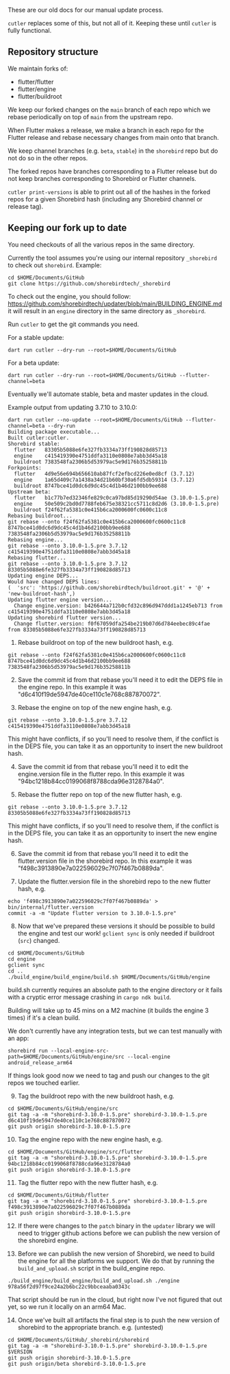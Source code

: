 These are our old docs for our manual update process.

`cutler` replaces some of this, but not all of it. Keeping these until
`cutler` is fully functional.

## Repository structure

We maintain forks of:
* flutter/flutter
* flutter/engine
* flutter/buildroot

We keep our forked changes on the `main` branch of each repo which we rebase
periodically on top of `main` from the upstream repo.

When Flutter makes a release, we make a branch in each repo for the Flutter
release and rebase necessary changes from main onto that branch.

We keep channel branches (e.g. `beta`, `stable`) in the `shorebird` repo but
do not do so in the other repos.

The forked repos have branches corresponding to a Flutter release but do not
keep branches corresponding to Shorebird or Flutter channels.

`cutler print-versions` is able to print out all of the hashes in the forked
repos for a given Shorebird hash (including any Shorebird channel or release
tag).

## Keeping our fork up to date

You need checkouts of all the various repos in the same directory.

Currently the tool assumes you're using our internal repository `_shorebird`
to check out `shorebird`.  Example:
```
cd $HOME/Documents/GitHub
git clone https://github.com/shorebirdtech/_shorebird
```
To check out the engine, you should follow:
https://github.com/shorebirdtech/updater/blob/main/BUILDING_ENGINE.md
it will result in an `engine` directory in the same directory as `_shorebird`.

Run `cutler` to get the git commands you need.

For a stable update:
```
dart run cutler --dry-run --root=$HOME/Documents/GitHub
```

For a beta update:
```
dart run cutler --dry-run --root=$HOME/Documents/GitHub --flutter-channel=beta
```

Eventually we'll automate stable, beta and master updates in the cloud.

Example output from updating 3.7.10 to 3.10.0:

```
dart run cutler --no-update --root=$HOME/Documents/GitHub --flutter-channel=beta --dry-run
Building package executable... 
Built cutler:cutler.
Shorebird stable:
  flutter   83305b5088e6fe327fb3334a73ff190828d85713
  engine    c415419390e4751ddfa3110e0808e7abb3d45a18
  buildroot 7383548fa2306b5d53979ac5e9d176b35258811b
Forkpoints:
  flutter   4d9e56e694b656610ab87fcf2efbcd226e0ed8cf (3.7.12)
  engine    1a65d409c7a1438a34d21b60bf30a6fd5db59314 (3.7.12)
  buildroot 8747bce41d0dc6d9dc45c4d1b46d2100bb9ee688
Upstream beta:
  flutter   b1c77b7ed32346fe829c0ca97bd85d19290d54ae (3.10.0-1.5.pre)
  engine    50e509c2bd0d7788feb675e38321cc5711c8d2d6 (3.10.0-1.5.pre)
  buildroot f24f62fa5381c0e415b6ca2000600fc0600c11c8
Rebasing buildroot...
git rebase --onto f24f62fa5381c0e415b6ca2000600fc0600c11c8 8747bce41d0dc6d9dc45c4d1b46d2100bb9ee688 7383548fa2306b5d53979ac5e9d176b35258811b
Rebasing engine...
git rebase --onto 3.10.0-1.5.pre 3.7.12 c415419390e4751ddfa3110e0808e7abb3d45a18
Rebasing flutter...
git rebase --onto 3.10.0-1.5.pre 3.7.12 83305b5088e6fe327fb3334a73ff190828d85713
Updating engine DEPS...
Would have changed DEPS lines:
(  'src': 'https://github.com/shorebirdtech/buildroot.git' + '@' + 'new-buildroot-hash',)
Updating flutter engine version...
  Change engine.version: b426644a712b0cfd32c896d947ddd1a1245eb713 from c415419390e4751ddfa3110e0808e7abb3d45a18
Updating shorebird flutter version...
  Change flutter.version: f0f67059dfa254be219b07d6d784eebec89c4fae from 83305b5088e6fe327fb3334a73ff190828d85713
```


1. Rebase buildroot on top of the new buildroot hash, e.g.
```
git rebase --onto f24f62fa5381c0e415b6ca2000600fc0600c11c8 8747bce41d0dc6d9dc45c4d1b46d2100bb9ee688 7383548fa2306b5d53979ac5e9d176b35258811b
```
2. Save the commit id from that rebase you'll need it to edit the DEPS file in
the engine repo.  In this example it was "d6c410f19de5947de40ce110c1e768c887870072".

3. Rebase the engine on top of the new engine hash, e.g.
```
git rebase --onto 3.10.0-1.5.pre 3.7.12 c415419390e4751ddfa3110e0808e7abb3d45a18
```
This might have conflicts, if so you'll need to resolve them, if the conflict
is in the DEPS file, you can take it as an opportunity to insert the new
buildroot hash.

4. Save the commit id from that rebase you'll need it to edit the engine.version
file in the flutter repo.  In this example it was "94bc1218b84cc0199068f8788cda96e3128784a0".

5. Rebase the flutter repo on top of the new flutter hash, e.g.
```
git rebase --onto 3.10.0-1.5.pre 3.7.12 83305b5088e6fe327fb3334a73ff190828d85713
```
This might have conflicts, if so you'll need to resolve them, if the conflict
is in the DEPS file, you can take it as an opportunity to insert the new
engine hash.

6. Save the commit id from that rebase you'll need it to edit the flutter.version
file in the shorebird repo.  In this example it was "f498c3913890e7a022596029c7f07f467b0889da".

7. Update the flutter.version file in the shorebird repo to the new flutter
hash, e.g.
```
echo 'f498c3913890e7a022596029c7f07f467b0889da' > bin/internal/flutter.version
commit -a -m "Update flutter version to 3.10.0-1.5.pre"
```

8. Now that we've prepared these versions it should be possible to build the
   engine and test our work!
   `gclient sync` is only needed if buildroot (`src`) changed.
```
cd $HOME/Documents/GitHub
cd engine
gclient sync
cd ..
./build_engine/build_engine/build.sh $HOME/Documents/GitHub/engine
```
build.sh currently requires an absolute path to the engine directory or it fails
with a cryptic error message crashing in `cargo ndk build`.

Building will take up to 45 mins on a M2 machine (it builds the engine 3 times)
if it's a clean build.

We don't currently have any integration tests, but we can test manually with an
app:
```
shorebird run --local-engine-src-path=$HOME/Documents/GitHub/engine/src --local-engine android_release_arm64
```

If things look good now we need to tag and push our changes to the git repos
we touched earlier.

9. Tag the buildroot repo with the new buildroot hash, e.g.
```
cd $HOME/Documents/GitHub/engine/src
git tag -a -m "shorebird-3.10.0-1.5.pre" shorebird-3.10.0-1.5.pre d6c410f19de5947de40ce110c1e768c887870072
git push origin shorebird-3.10.0-1.5.pre
```

10. Tag the engine repo with the new engine hash, e.g.
```
cd $HOME/Documents/GitHub/engine/src/flutter
git tag -a -m "shorebird-3.10.0-1.5.pre" shorebird-3.10.0-1.5.pre 94bc1218b84cc0199068f8788cda96e3128784a0
git push origin shorebird-3.10.0-1.5.pre
```

11. Tag the flutter repo with the new flutter hash, e.g.
```
cd $HOME/Documents/GitHub/flutter
git tag -a -m "shorebird-3.10.0-1.5.pre" shorebird-3.10.0-1.5.pre f498c3913890e7a022596029c7f07f467b0889da
git push origin shorebird-3.10.0-1.5.pre
```

12. If there were changes to the `patch` binary in the `updater` library we
will need to trigger github actions before we can publish the new version of
the shorebird engine.

13. Before we can publish the new version of Shorebird, we need to build the
engine for all the platforms we support.  We do that by running the
`build_and_upload.sh` script in the build_engine repo.

```
./build_engine/build_engine/build_and_upload.sh ./engine 978a56f2d97f9ce24a2b6bc22c9bbceaaba0343c  
```

That script should be run in the cloud, but right now I've not figured that out
yet, so we run it locally on an arm64 Mac.

14. Once we've built all artifacts the final step is to push the new version
of shorebird to the appropriate branch.  e.g.
(untested)
```
cd $HOME/Documents/GitHub/_shorebird/shorebird
git tag -a -m "shorebird-3.10.0-1.5.pre" shorebird-3.10.0-1.5.pre $VERSION
git push origin shorebird-3.10.0-1.5.pre
git push origin/beta shorebird-3.10.0-1.5.pre
```